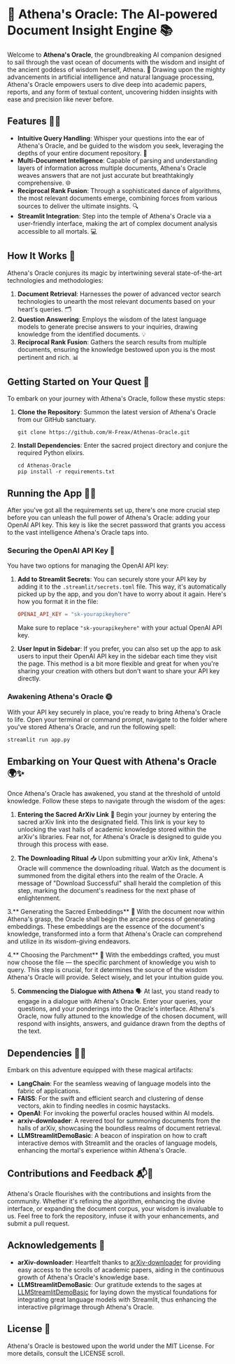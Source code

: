 # 🌌 Athena's Oracle: The AI-powered Document Insight Engine 📚

Welcome to **Athena's Oracle**, the groundbreaking AI companion designed to sail through the vast ocean of documents with the wisdom and insight of the ancient goddess of wisdom herself, Athena. 🌟 Drawing upon the mighty advancements in artificial intelligence and natural language processing, Athena's Oracle empowers users to dive deep into academic papers, reports, and any form of textual content, uncovering hidden insights with ease and precision like never before.

## Features 🚀✨

- **Intuitive Query Handling**: Whisper your questions into the ear of Athena's Oracle, and be guided to the wisdom you seek, leveraging the depths of your entire document repository. 📖
- **Multi-Document Intelligence**: Capable of parsing and understanding layers of information across multiple documents, Athena's Oracle weaves answers that are not just accurate but breathtakingly comprehensive. 🌐
- **Reciprocal Rank Fusion**: Through a sophisticated dance of algorithms, the most relevant documents emerge, combining forces from various sources to deliver the ultimate insights. 🔍
- **Streamlit Integration**: Step into the temple of Athena's Oracle via a user-friendly interface, making the art of complex document analysis accessible to all mortals. 💻

## How It Works 🔮

Athena's Oracle conjures its magic by intertwining several state-of-the-art technologies and methodologies:

1. **Document Retrieval**: Harnesses the power of advanced vector search technologies to unearth the most relevant documents based on your heart's queries. 🗂️
2. **Question Answering**: Employs the wisdom of the latest language models to generate precise answers to your inquiries, drawing knowledge from the identified documents. 💡
3. **Reciprocal Rank Fusion**: Gathers the search results from multiple documents, ensuring the knowledge bestowed upon you is the most pertinent and rich. 📊

## Getting Started on Your Quest 🌟

To embark on your journey with Athena's Oracle, follow these mystic steps:

1. **Clone the Repository**: Summon the latest version of Athena's Oracle from our GitHub sanctuary.
   ```
   git clone https://github.com/H-Freax/Athenas-Oracle.git
   ```
2. **Install Dependencies**: Enter the sacred project directory and conjure the required Python elixirs.
   ```
   cd Athenas-Oracle
   pip install -r requirements.txt
   ```


## Running the App 🚴‍♂️

After you've got all the requirements set up, there's one more crucial step before you can unleash the full power of Athena's Oracle: adding your OpenAI API key. This key is like the secret password that grants you access to the vast intelligence Athena's Oracle taps into.

### Securing the OpenAI API Key 🔑

You have two options for managing the OpenAI API key:

1. **Add to Streamlit Secrets**: You can securely store your API key by adding it to the `.streamlit/secrets.toml` file. This way, it's automatically picked up by the app, and you don't have to worry about it again. Here's how you format it in the file:

   ```toml
   OPENAI_API_KEY = "sk-yourapikeyhere"
   ```

   Make sure to replace `"sk-yourapikeyhere"` with your actual OpenAI API key. 

2. **User Input in Sidebar**: If you prefer, you can also set up the app to ask users to input their OpenAI API key in the sidebar each time they visit the page. This method is a bit more flexible and great for when you're sharing your creation with others but don't want to share your API key directly.

### Awakening Athena's Oracle 🌞

With your API key securely in place, you're ready to bring Athena's Oracle to life. Open your terminal or command prompt, navigate to the folder where you've stored Athena's Oracle, and run the following spell:

```bash
streamlit run app.py
```

## Embarking on Your Quest with Athena's Oracle 🌍✨
Once Athena's Oracle has awakened, you stand at the threshold of untold knowledge. Follow these steps to navigate through the wisdom of the ages:

1. **Entering the Sacred ArXiv Link** 🔗
Begin your journey by entering the sacred arXiv link into the designated field. This link is your key to unlocking the vast halls of academic knowledge stored within the arXiv's libraries. Fear not, for Athena's Oracle is designed to guide you through this process with ease.

2. **The Downloading Ritual** 📥
Upon submitting your arXiv link, Athena's Oracle will commence the downloading ritual. Watch as the document is summoned from the digital ethers into the realm of the Oracle. A message of "Download Successful" shall herald the completion of this step, marking the document's readiness for the next phase of enlightenment.

3.** Generating the Sacred Embeddings** 🔮
With the document now within Athena's grasp, the Oracle shall begin the arcane process of generating embeddings. These embeddings are the essence of the document's knowledge, transformed into a form that Athena's Oracle can comprehend and utilize in its wisdom-giving endeavors.

4.** Choosing the Parchment** 📜
With the embeddings crafted, you must now choose the file — the specific parchment of knowledge you wish to query. This step is crucial, for it determines the source of the wisdom Athena's Oracle will provide. Select wisely, and let your intuition guide you.

5. **Commencing the Dialogue with Athena** 🗣️
At last, you stand ready to engage in a dialogue with Athena's Oracle. Enter your queries, your questions, and your ponderings into the Oracle's interface. Athena's Oracle, now fully attuned to the knowledge of the chosen document, will respond with insights, answers, and guidance drawn from the depths of the text.

## Dependencies 📜🔗

Embark on this adventure equipped with these magical artifacts:

- **LangChain**: For the seamless weaving of language models into the fabric of applications.
- **FAISS**: For the swift and efficient search and clustering of dense vectors, akin to finding needles in cosmic haystacks.
- **OpenAI**: For invoking the powerful oracles housed within AI models.
- **arxiv-downloader**: A revered tool for summoning documents from the halls of arXiv, showcasing the boundless realms of document retrieval.
- **LLMStreamlitDemoBasic**: A beacon of inspiration on how to craft interactive demos with Streamlit and the oracles of language models, enhancing the mortal's experience within Athena's Oracle.

## Contributions and Feedback 📬🤝

Athena's Oracle flourishes with the contributions and insights from the community. Whether it's refining the algorithm, enhancing the divine interface, or expanding the document corpus, your wisdom is invaluable to us. Feel free to fork the repository, infuse it with your enhancements, and submit a pull request.

## Acknowledgements 🌺

- **arXiv-downloader**: Heartfelt thanks to [arXiv-downloader](https://github.com/braun-steven/arxiv-downloader) for providing easy access to the scrolls of academic papers, aiding in the continuous growth of Athena's Oracle's knowledge base.
- **LLMStreamlitDemoBasic**: Our gratitude extends to the sages at [LLMStreamlitDemoBasic](https://github.com/nimamahmoudi/LLMStreamlitDemoBasic) for laying down the mystical foundations for integrating great language models with Streamlit, thus enhancing the interactive pilgrimage through Athena's Oracle.

## License 📖

Athena's Oracle is bestowed upon the world under the MIT License. For more details, consult the LICENSE scroll.
